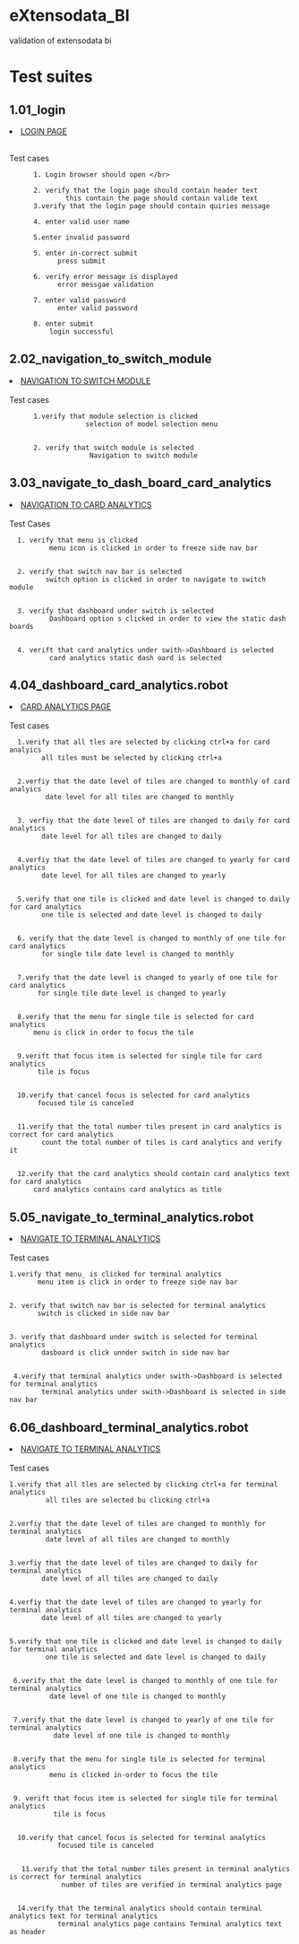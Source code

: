 # eXtensodata_BI
validation of extensodata bi </br>
 <h1>Test suites</br></h1>
  <h2>1.01_login</br></h2>
  
   <li><a href="https://github.com/binacharya/eXtensodata_BI/blob/master/test_suites/01_login.robot">LOGIN PAGE</a></li></br>
  
   Test cases</br>
   
          1. Login browser should open </br>
          
          2. verify that the login page should contain header text 
                  this contain the page should contain valide text  
          3.verify that the login page should contain quiries message 
          
          4. enter valid user name 
          
          5.enter invalid password 
          
          5. enter in-correct submit
                press submit  
                 
          6. verify error message is displayed
                error messgae validation
                
          7. enter valid password
                enter valid password 
                
          8. enter submit
              login successful
              
  <h2>2.02_navigation_to_switch_module</br></h2>
    <li><a href="https://github.com/binacharya/eXtensodata_BI/blob/master/test_suites/02_navigation_to_switch_module.robot">NAVIGATION TO SWITCH MODULE</a></li></br>  
      Test cases</br>
      
      
          1.verify that module selection is clicked
                       selection of model selection menu
                       
                       
          2. verify that switch module is selected
                        Navigation to switch module
  <h2>3.03_navigate_to_dash_board_card_analytics</br></h2>
     <li><a href="https://github.com/binacharya/eXtensodata_BI/blob/master/test_suites/03_navigate_to_dash_board_card_analytics.robot">NAVIGATION TO CARD ANALYTICS</a></li></br>    
    Test Cases</br>
    
    
      1. verify that menu is clicked
              menu icon is clicked in order to freeze side nav bar
              
              
      2. verify that switch nav bar is selected
             switch option is clicked in order to navigate to switch module
             
             
      3. verify that dashboard under switch is selected
              Dashboard option s clicked in order to view the static dash boards
              
              
      4. verift that card analytics under swith->Dashboard is selected
              card analytics static dash oard is selected
               
   <h2>4.04_dashboard_card_analytics.robot</h2>   
        <li><a href="https://github.com/binacharya/eXtensodata_BI/blob/master/test_suites/04_dashboard_card_analytics.robot">CARD ANALYTICS PAGE</a></li></br>    
      Test cases</br>
      
      
      1.verify that all tles are selected by clicking ctrl+a for card analyics 
            all tiles must be selected by clicking ctrl+a 
            
            
      2.verfiy that the date level of tiles are changed to monthly of card analyics 
             date level for all tiles are changed to monthly
             
             
      3. verfiy that the date level of tiles are changed to daily for card analytics 
            date level for all tiles are changed to daily
            
            
      4.verfiy that the date level of tiles are changed to yearly for card analytics
            date level for all tiles are changed to yearly
            
            
      5.verify that one tile is clicked and date level is changed to daily for card analytics
            one tile is selected and date level is changed to daily
            
            
      6. verify that the date level is changed to monthly of one tile for card analytics
            for single tile date level is changed to monthly
            
            
      7.verify that the date level is changed to yearly of one tile for card analytics
           for single tile date level is changed to yearly
           
           
      8.verify that the menu for single tile is selected for card analytics
          menu is click in order to focus the tile
          
          
      9.verift that focus item is selected for single tile for card analytics
           tile is focus
         
         
      10.verify that cancel focus is selected for card analytics
           focused tile is canceled
         
         
      11.verify that the total number tiles present in card analytics is correct for card analytics
            count the total number of tiles is card analytics and verify it
         
         
      12.verify that the card analytics should contain card analytics text for card analytics
          card analytics contains card analytics as title
 
 <h2>5.05_navigate_to_terminal_analytics.robot</h2>   
        <li><a href="https://github.com/binacharya/eXtensodata_BI/blob/master/test_suites/05_navigate_to_terminal_analytics.robot">NAVIGATE TO TERMINAL ANALYTICS</a></li></br>    
      Test cases</br>  
    
    1.verify that menu_ is clicked for terminal analytics
           menu item is click in order to freeze side nav bar
          
          
    2. verify that switch nav bar is selected for terminal analytics
           switch is clicked in side nav bar
          
          
    3. verify that dashboard under switch is selected for terminal analytics
            dasboard is click unnder switch in side nav bar
     
     
     4.verify that terminal analytics under swith->Dashboard is selected for terminal analytics
            terminal analytics under swith->Dashboard is selected in side nav bar 
            
   <h2>6.06_dashboard_terminal_analytics.robot</h2>   
        <li><a href="https://github.com/binacharya/eXtensodata_BI/blob/master/test_suites/06_dashboard_terminal_analytics.robot">NAVIGATE TO TERMINAL ANALYTICS</a></li></br>    
      Test cases</br>  
      
    
    1.verify that all tles are selected by clicking ctrl+a for terminal analytics
             all tiles are selected bu clicking ctrl+a
       
       
    2.verfiy that the date level of tiles are changed to monthly for terminal analytics
             date level of all tiles are changed to monthly
              
      
    3.verfiy that the date level of tiles are changed to daily for terminal analytics
            date level of all tiles are changed to daily
               
               
    4.verfiy that the date level of tiles are changed to yearly for terminal analytics
            date level of all tiles are changed to yearly
                
                
    5.verify that one tile is clicked and date level is changed to daily for terminal analytics
             one tile is selected and date level is changed to daily
                
                
     6.verify that the date level is changed to monthly of one tile for terminal analytics 
              date level of one tile is changed to monthly
                
                
     7.verify that the date level is changed to yearly of one tile for terminal analytics
               date level of one tile is changed to monthly
               
               
     8.verify that the menu for single tile is selected for terminal analytics
              menu is clicked in-order to focus the tile
                   
                   
     9. verift that focus item is selected for single tile for terminal analytics
               tile is focus
                     
                     
      10.verify that cancel focus is selected for terminal analytics
                focused tile is canceled
                    
                    
       11.verify that the total number tiles present in terminal analytics is correct for terminal analytics
                 number of tiles are verified in terminal analytics page
                     
                     
      14.verify that the terminal analytics should contain terminal analytics text for terminal analytics
                terminal analytics page contains Terminal analytics text as header 
      
